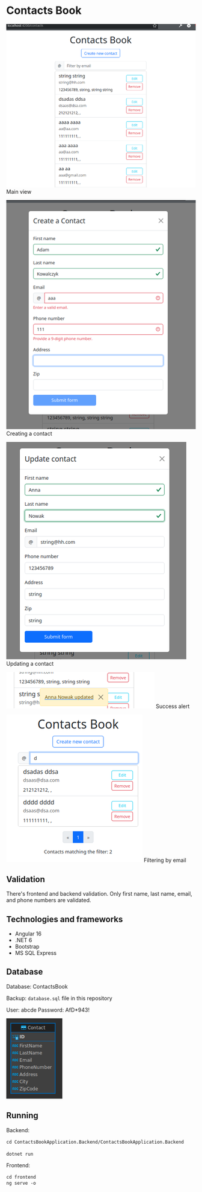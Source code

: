 # Contacts Book

![Alt text](image.png)
Main view

![Alt text](image-1.png)
Creating a contact

![Alt text](image-2.png)
Updating a contact

![Alt text](image-3.png)
Success alert

![Alt text](image-4.png)
Filtering by email

## Validation

There's frontend and backend validation. Only first name, last name, email, and phone numbers are validated.

## Technologies and frameworks
- Angular 16
- .NET 6
- Bootstrap
- MS SQL Express

## Database

Database: ContactsBook

Backup: `database.sql` file in this repository

User: abcde
Password: AfD*943!

![database diagram](database_diagram.png) 

## Running

Backend:
```
cd ContactsBookApplication.Backend/ContactsBookApplication.Backend

dotnet run
```

Frontend:
```
cd frontend
ng serve -o
```